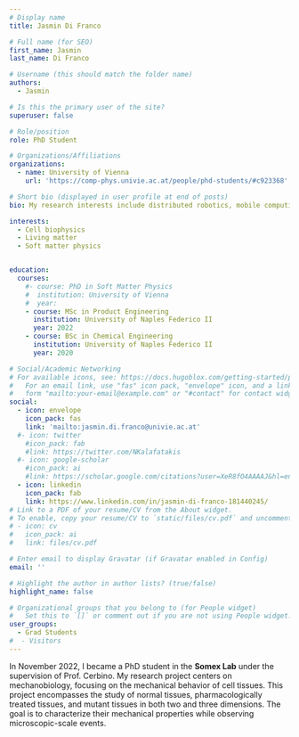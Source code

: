 ```yaml
---
# Display name
title: Jasmin Di Franco

# Full name (for SEO)
first_name: Jasmin
last_name: Di Franco

# Username (this should match the folder name)
authors:
  - Jasmin

# Is this the primary user of the site?
superuser: false

# Role/position
role: PhD Student

# Organizations/Affiliations
organizations:
  - name: University of Vienna
    url: 'https://comp-phys.univie.ac.at/people/phd-students/#c923368'

# Short bio (displayed in user profile at end of posts)
bio: My research interests include distributed robotics, mobile computing and programmable matter.

interests:
  - Cell biophysics
  - Living matter
  - Soft matter physics


education:
  courses:
    #- course: PhD in Soft Matter Physics
    #  institution: University of Vienna
    #  year: 
    - course: MSc in Product Engineering
      institution: University of Naples Federico II
      year: 2022
    - course: BSc in Chemical Engineering
      institution: University of Naples Federico II
      year: 2020

# Social/Academic Networking
# For available icons, see: https://docs.hugoblox.com/getting-started/page-builder/#icons
#   For an email link, use "fas" icon pack, "envelope" icon, and a link in the
#   form "mailto:your-email@example.com" or "#contact" for contact widget.
social:
  - icon: envelope
    icon_pack: fas
    link: 'mailto:jasmin.di.franco@univie.ac.at'
  #- icon: twitter
    #icon_pack: fab
    #link: https://twitter.com/NKalafatakis
  #- icon: google-scholar
    #icon_pack: ai
    #link: https://scholar.google.com/citations?user=XeR8fO4AAAAJ&hl=en&oi=ao
  - icon: linkedin
    icon_pack: fab
    link: https://www.linkedin.com/in/jasmin-di-franco-181440245/
# Link to a PDF of your resume/CV from the About widget.
# To enable, copy your resume/CV to `static/files/cv.pdf` and uncomment the lines below.
# - icon: cv
#   icon_pack: ai
#   link: files/cv.pdf

# Enter email to display Gravatar (if Gravatar enabled in Config)
email: ''

# Highlight the author in author lists? (true/false)
highlight_name: false

# Organizational groups that you belong to (for People widget)
#   Set this to `[]` or comment out if you are not using People widget.
user_groups:
  - Grad Students
#  - Visitors
---
```


In November 2022, I became a PhD student in the **Somex Lab** under the supervision of Prof. Cerbino. My research project centers on mechanobiology, focusing on the mechanical behavior of cell tissues. This project encompasses the study of normal tissues, pharmacologically treated tissues, and mutant tissues in both two and three dimensions. The goal is to characterize their mechanical properties while observing microscopic-scale events.
